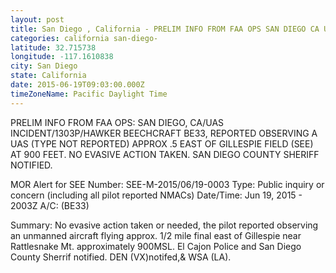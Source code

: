 ```yaml
---
layout: post
title: San Diego , California - PRELIM INFO FROM FAA OPS SAN DIEGO CA UAS INCIDENT 1303P HAWKER BEECHCRAFT BE33 REPORTED
categories: california san-diego-
latitude: 32.715738
longitude: -117.1610838
city: San Diego 
state: California
date: 2015-06-19T09:03:00.000Z
timeZoneName: Pacific Daylight Time
---
```


PRELIM INFO FROM FAA OPS: SAN DIEGO, CA/UAS INCIDENT/1303P/HAWKER BEECHCRAFT BE33, REPORTED OBSERVING A UAS (TYPE NOT REPORTED) APPROX .5 EAST OF GILLESPIE FIELD (SEE) AT 900 FEET.  NO EVASIVE ACTION TAKEN.  SAN DIEGO COUNTY SHERIFF NOTIFIED.


MOR Alert for SEE
Number: SEE-M-2015/06/19-0003
Type: Public inquiry or concern (including all pilot reported NMACs)
Date/Time: Jun 19, 2015 - 2003Z
A/C: (BE33)

Summary: No evasive action taken or needed, the pilot reported observing an unmanned aircraft flying approx. 1/2 mile final east of Gillespie near Rattlesnake Mt. approximately 900MSL. El Cajon Police and San Diego County Sherrif notified. DEN (VX)notifed,& WSA (LA).